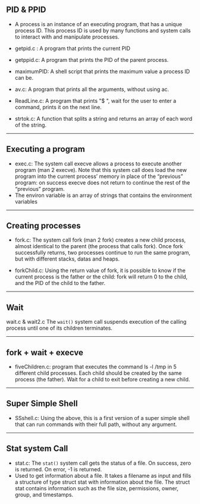 ## PID & PPID
- A process is an instance of an executing program, that has a unique process ID. This process ID is used by many functions and system calls to interact with and manipulate processes.

- getpid.c : A program that prints the current PID
- getppid.c: A program that prints the PID of the parent process.
- maximumPID: A shell script that prints the maximum value a process ID can be.
- av.c: A program that prints all the arguments, without using ac.
- ReadLine.c: A program that prints "$ ", wait for the user to enter a command, prints it on the next line.
- strtok.c: A function that splits a string and returns an array of each word of the string.
<hr>

## Executing a program

- exec.c: The system call execve allows a process to execute another program (man 2 execve). Note that this system call does load the new program into the current process’ memory in place of the “previous” program: on success execve does not return to continue the rest of the “previous” program.
- The environ variable is an array of strings that contains the environment variables
<hr>

## Creating processes

- fork.c: The system call fork (man 2 fork) creates a new child process, almost identical to the parent (the process that calls fork). Once fork successfully returns, two processes continue to run the same program, but with different stacks, datas and heaps.

- forkChild.c: Using the return value of fork, it is possible to know if the current process is the father or the child: fork will return 0 to the child, and the PID of the child to the father.
<hr>

## Wait
wait.c & wait2.c The `wait()` system call suspends execution of the calling process until one of its children terminates.
<hr>

## fork + wait + execve

- fiveChildren.c: program that executes the command ls -l /tmp in 5 different child processes. Each child should be created by the same process (the father). Wait for a child to exit before creating a new child.
<hr>

## Super Simple Shell

- SSshell.c: Using the above, this is a first version of a super simple shell that can run commands with their full path, without any argument.
<hr>

## Stat system Call

- stat.c: The `stat()` system call gets the status of a file. On success, zero is returned. On error, -1 is returned.
- Used to get information about a file. It takes a filename as input and fills a structure of type struct stat with information about the file. The struct stat contains information such as the file size, permissions, owner, group, and timestamps.
